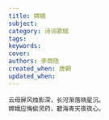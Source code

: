 ```yaml
---
title: 嫦娥
subject: 
category: 诗词歌赋
tags: 
keywords: 
cover: 
authors: 李商隐
created_when: 唐朝
updated_when: 
---
```


```
云母屏风烛影深，长河渐落晓星沉。
嫦娥应悔偷灵药，碧海青天夜夜心。
```
